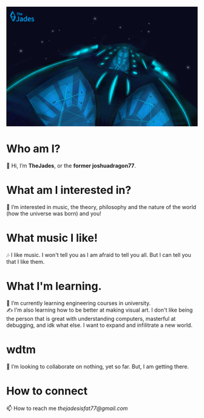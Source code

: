 ![JadeShip;An image by TheJades](https://github.com/joshuadragon77/joshuadragon77/blob/main/1871F3D5-52EC-4B5B-ADA6-F98E92CD2342.png?raw=true)
# Who am I?
  👋 Hi, I’m **TheJades**, or the **former joshuadragon77**.
# What am I interested in?
  👀 I’m interested in music, the theory, philosophy and the nature of the world (how the universe was born) and you!
# What music I like!
  🎶 I like music. I won't tell you as I am afraid to tell you all. But I can tell you that I like them. 
# What I'm learning.
  🌱 I’m currently learning engineering courses in university.
  <br>
  ✍️ I'm also learning how to be better at making visual art. I don't like being the person that is great with understanding computers, masterful at debugging, and idk what else. I want to expand and infilitrate a new world.
# wdtm
  💞️ I’m looking to collaborate on nothing, yet so far. But, I am getting there.
# How to connect
  📫 How to reach me _thejadesisfat77@gmail.com_

<!---
joshuadragon77/joshuadragon77 is a ✨ special ✨ repository because its `README.md` (this file) appears on your GitHub profile.
You can click the Preview link to take a look at your changes.
--->
